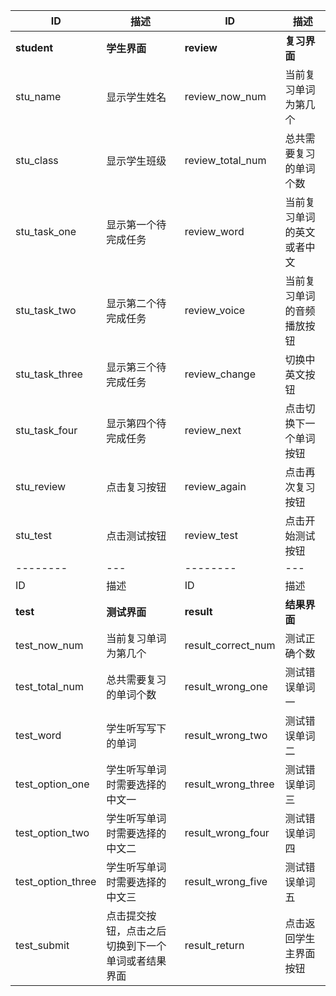 


ID     | 描述    |   ID     | 描述
-------- | --- |-------- | ---
**student**   | **学生界面** | **review**   | **复习界面**
stu_name    | 显示学生姓名  | review_now_num | 当前复习单词为第几个
stu_class     | 显示学生班级 | review_total_num | 总共需要复习的单词个数
stu_task_one     | 显示第一个待完成任务  | review_word | 当前复习单词的英文或者中文
stu_task_two     | 显示第二个待完成任务  | review_voice | 当前复习单词的音频播放按钮
stu_task_three     | 显示第三个待完成任务   | review_change | 切换中英文按钮
stu_task_four     | 显示第四个待完成任务  | review_next| 点击切换下一个单词按钮
stu_review     | 点击复习按钮 |  review_again| 点击再次复习按钮
stu_test     | 点击测试按钮  |  review_test| 点击开始测试按钮
-------- | --- |-------- | ---
ID     | 描述    |   ID     | 描述
**test**   | **测试界面** | **result**   | **结果界面**
test_now_num    | 当前复习单词为第几个  | result_correct_num | 测试正确个数
test_total_num   | 总共需要复习的单词个数 | result_wrong_one | 测试错误单词一
test_word    | 学生听写写下的单词  | result_wrong_two | 测试错误单词二
test_option_one     | 学生听写单词时需要选择的中文一  | result_wrong_three | 测试错误单词三
test_option_two     | 学生听写单词时需要选择的中文二   | result_wrong_four | 测试错误单词四
test_option_three     | 学生听写单词时需要选择的中文三  | result_wrong_five | 测试错误单词五
test_submit     | 点击提交按钮，点击之后切换到下一个单词或者结果界面 |  result_return | 点击返回学生主界面按钮


 
